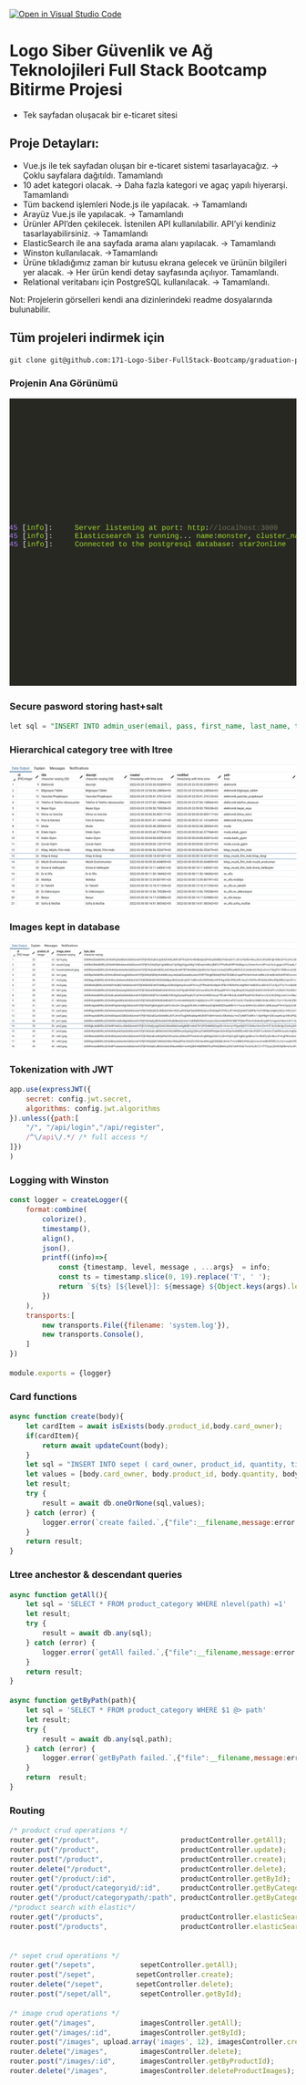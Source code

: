 [![Open in Visual Studio Code](https://classroom.github.com/assets/open-in-vscode-f059dc9a6f8d3a56e377f745f24479a46679e63a5d9fe6f495e02850cd0d8118.svg)](https://classroom.github.com/online_ide?assignment_repo_id=7366148&assignment_repo_type=AssignmentRepo)
# Logo Siber Güvenlik ve Ağ Teknolojileri Full Stack Bootcamp Bitirme Projesi

- Tek sayfadan oluşacak bir e-ticaret sitesi

## Proje Detayları:

- Vue.js ile tek sayfadan oluşan bir e-ticaret sistemi tasarlayacağız. -> Çoklu sayfalara dağıtıldı. Tamamlandı
- 10 adet kategori olacak. -> Daha fazla kategori ve agaç yapılı hiyerarşi. Tamamlandı
- Tüm backend işlemleri Node.js ile yapılacak. -> Tamamlandı
- Arayüz Vue.js ile yapılacak.  -> Tamamlandı
- Ürünler API’den çekilecek. İstenilen API kullanılabilir. API’yi kendiniz tasarlayabilirsiniz. -> Tamamlandı
- ElasticSearch ile ana sayfada arama alanı yapılacak. -> Tamamlandı
- Winston kullanılacak. ->Tamamlandı
- Ürüne tıkladığımız zaman bir kutusu ekrana gelecek ve ürünün bilgileri yer alacak. -> Her ürün kendi detay sayfasında açılıyor. Tamamlandı.
- Relational veritabanı için PostgreSQL kullanılacak. -> Tamamlandı.





Not: Projelerin görselleri kendi ana dizinlerindeki readme dosyalarında bulunabilir.



## Tüm projeleri indirmek için

```tex
git clone git@github.com:171-Logo-Siber-FullStack-Bootcamp/graduation-project-mehmethakan0220.git
```



### Projenin Ana Görünümü

![](./project_images/1.png)





### Secure pasword storing hast+salt

```sql
let sql = "INSERT INTO admin_user(email, pass, first_name, last_name, type_id) VALUES($1, crypt($2, gen_salt('bf', 12)), $3, $4, $5) RETURNING id, email, first_name, last_name";
```



### Hierarchical category tree with ltree

![](./project_images/ltree_category_table.png)



### Images kept in database

![](./project_images/images_table.png)





### Tokenization with JWT

```javascript
app.use(expressJWT({
    secret: config.jwt.secret,
    algorithms: config.jwt.algorithms
}).unless({path:[
    "/", "/api/login","/api/register",
    /^\/api\/.*/ /* full access */
]})
)
```





### Logging with Winston

```javascript
const logger = createLogger({
    format:combine(
        colorize(),
        timestamp(),
        align(),
        json(),
        printf((info)=>{
            const {timestamp, level, message , ...args}  = info;
            const ts = timestamp.slice(0, 19).replace('T', ' ');
            return `${ts} [${level}]: ${message} ${Object.keys(args).length ? "\t\t details:"+JSON.stringify(args, null, 0) : ''}`;
        })
    ),
    transports:[
        new transports.File({filename: 'system.log'}),
        new transports.Console(),
    ]
})

module.exports = {logger}
```



### Card functions

```javascript
async function create(body){
    let cardItem = await isExists(body.product_id,body.card_owner);
    if(cardItem){
        return await updateCount(body);
    }
    let sql = "INSERT INTO sepet ( card_owner, product_id, quantity, title, descript,  price, discount_id  ) VALUES($1, $2, $3, $4, $5, $6, $7) RETURNING *";
    let values = [body.card_owner, body.product_id, body.quantity, body.title, body.descript, body.price, body.discount_id ];
    let result;
    try {
        result = await db.oneOrNone(sql,values);
    } catch (error) {
        logger.error(`create failed.`,{"file":__filename,message:error.message});
    }
    return result;
}
```



### Ltree  anchestor & descendant queries

```javascript
async function getAll(){
    let sql = 'SELECT * FROM product_category WHERE nlevel(path) =1'
    let result;
    try {
        result = await db.any(sql);
    } catch (error) {
        logger.error(`getAll failed.`,{"file":__filename,message:error.message});
    }
    return result;
}

async function getByPath(path){
    let sql = 'SELECT * FROM product_category WHERE $1 @> path'
    let result;
    try {
        result = await db.any(sql,path); 
    } catch (error) {
        logger.error(`getByPath failed.`,{"file":__filename,message:error.message});
    }
    return  result;
}
```





### Routing

```javascript
/* product crud operations */
router.get("/product",                    productController.getAll);
router.put("/product",                    productController.update);
router.post("/product",                   productController.create);
router.delete("/product",                 productController.delete);
router.get("/product/:id",                productController.getById);
router.get("/product/categoryid/:id",     productController.getByCategoryId);
router.get("/product/categorypath/:path", productController.getByCategoryPath);
/*product search with elastic*/
router.get("/products",                   productController.elasticSearchGetAll);
router.post("/products",                  productController.elasticSearch);


/* sepet crud operations */
router.get("/sepets",           sepetController.getAll);
router.post("/sepet",          sepetController.create);
router.delete("/sepet",        sepetController.delete);
router.post("/sepet/all",       sepetController.getById);

/* image crud operations */
router.get("/images",           imagesController.getAll);
router.get("/images/:id",       imagesController.getById);
router.post("/images", upload.array('images', 12), imagesController.create);
router.delete("/images",        imagesController.delete);
router.post("/images/:id",      imagesController.getByProductId);
router.delete("/images",        imagesController.deleteProductImages);
```


